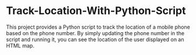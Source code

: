 # Track-Location-With-Python-Script
This project provides a Python script to track the location of a mobile phone based on the phone number. By simply updating the phone number in the script and running it, you can see the location of the user displayed on an HTML map.
